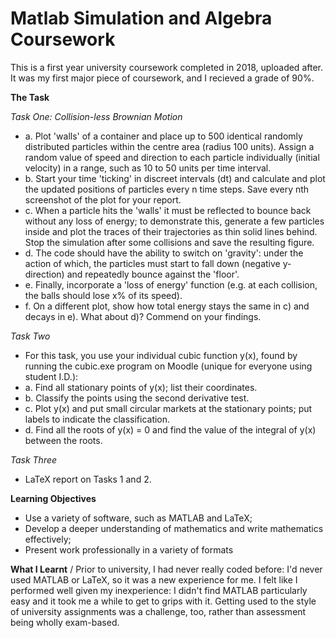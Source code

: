 # Matlab Simulation and Algebra Coursework
This is a first year university coursework completed in 2018, uploaded after. It was my first major piece of coursework, and I recieved a grade of 90%. 

<b>The Task</b>

<em>Task One: Collision-less Brownian Motion</em>
- a. Plot 'walls' of a container and place up to 500 identical randomly distributed particles within the centre area (radius 100 units). Assign a random value of speed and direction to each particle individually (initial velocity) in a range, such as 10 to 50 units per time interval.
- b. Start your time 'ticking' in discreet intervals (dt) and calculate and plot the updated positions of particles every n time steps. Save every nth screenshot of the plot for your report.
- c. When a particle hits the 'walls'  it must be reflected to bounce back without any loss of energy; to demonstrate this, generate a few particles inside and plot the traces of their trajectories as thin solid lines behind. Stop the simulation after some collisions and save the resulting figure.
- d. The code should have the ability to switch on 'gravity': under the action of which, the particles must start to fall down (negative y-direction) and repeatedly bounce against the 'floor'. 
- e. Finally, incorporate a 'loss of energy' function (e.g. at each collision, the balls should lose x% of its speed).
- f. On a different plot, show how total energy stays the same in c) and decays in e). What about d)? Commend on your findings. 

<em>Task Two</em>
- For this task, you use your individual cubic function y(x), found by running the cubic.exe program on Moodle (unique for everyone using student I.D.):
- a. Find all stationary points of y(x); list their coordinates.
- b. Classify the points using the second derivative test.
- c. Plot y(x) and put small circular markets at the stationary points; put labels to indicate the classification.
- d. Find all the roots of y(x) = 0 and find the value of the integral of y(x) between the roots.

<em>Task Three</em>
- LaTeX report on Tasks 1 and 2.


<b>Learning Objectives</b>
- Use a variety of software, such as MATLAB and LaTeX;
- Develop a deeper understanding of mathematics and write mathematics effectively;
- Present work professionally in a variety of formats

<b>What I Learnt</b> / Prior to university, I had never really coded before: I'd never used MATLAB or LaTeX, so it was a new experience for me. I felt like I performed well given my inexperience: I didn't find MATLAB particularly easy and it took me a while to get to grips with it. Getting used to the style of university assignments was a challenge, too, rather than assessment being wholly exam-based.
